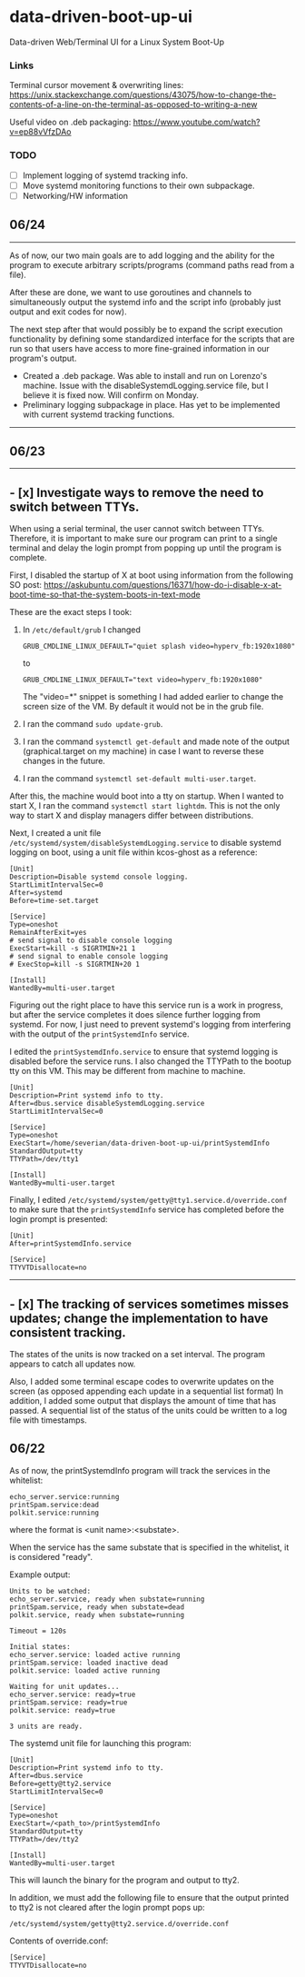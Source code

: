 # data-driven-boot-up-ui
Data-driven Web/Terminal UI for a Linux System Boot-Up

### Links
Terminal cursor movement & overwriting lines: https://unix.stackexchange.com/questions/43075/how-to-change-the-contents-of-a-line-on-the-terminal-as-opposed-to-writing-a-new

Useful video on .deb packaging: https://www.youtube.com/watch?v=ep88vVfzDAo

### TODO
- [ ] Implement logging of systemd tracking info.
- [ ] Move systemd monitoring functions to their own subpackage.
- [ ] Networking/HW information

## 06/24
___

As of now, our two main goals are to add logging and the ability for the program to execute arbitrary scripts/programs (command paths read from a file).

After these are done, we want to use goroutines and channels to simultaneously output the systemd info and the script info (probably just output and exit codes for now).

The next step after that would possibly be to expand the script execution functionality by defining some standardized interface for the scripts that are run so that users have access to more fine-grained information in our program's output.

- Created a .deb package. Was able to install and run on Lorenzo's machine. Issue with the disableSystemdLogging.service file, but I believe it is fixed now. Will confirm on Monday.
- Preliminary logging subpackage in place. Has yet to be implemented with current systemd tracking functions.
___
## 06/23

___
## - [x] Investigate ways to remove the need to switch between TTYs.

When using a serial terminal, the user cannot switch between TTYs.
Therefore, it is important to make sure our program can print to a single
terminal and delay the login prompt from popping up until the program is 
complete.

First, I disabled the startup of X at boot using information from the
following SO post: https://askubuntu.com/questions/16371/how-do-i-disable-x-at-boot-time-so-that-the-system-boots-in-text-mode

These are the exact steps I took:
1. In `/etc/default/grub` I changed 

    `GRUB_CMDLINE_LINUX_DEFAULT="quiet splash video=hyperv_fb:1920x1080"`

    to

    `GRUB_CMDLINE_LINUX_DEFAULT="text video=hyperv_fb:1920x1080"`

    The "video=*" snippet is something I had added earlier to change the screen size of the VM. By default it would not be in the grub file.

2. I ran the command `sudo update-grub`.
3. I ran the command `systemctl get-default` and made note of the output (graphical.target on my machine) in case I want to reverse these changes in the future.
4. I ran the command `systemctl set-default multi-user.target`.

After this, the machine would boot into a tty on startup. When I wanted to start X, I ran the command `systemctl start lightdm`. This is not the only
way to start X and display managers differ between distributions.

Next, I created a unit file `/etc/systemd/system/disableSystemdLogging.service` to disable systemd logging on boot, using a unit file within kcos-ghost as a reference: 
```
[Unit]
Description=Disable systemd console logging.
StartLimitIntervalSec=0
After=systemd
Before=time-set.target

[Service]
Type=oneshot
RemainAfterExit=yes
# send signal to disable console logging
ExecStart=kill -s SIGRTMIN+21 1
# send signal to enable console logging
# ExecStop=kill -s SIGRTMIN+20 1

[Install]
WantedBy=multi-user.target
```

Figuring out the right place to have this service run is a work in progress, but after the service completes it does silence further logging from systemd. For now, I just need to prevent systemd's logging from interfering with the output of the `printSystemdInfo` service.

I edited the `printSystemdInfo.service` to ensure that systemd logging is disabled before the service runs. I also changed the TTYPath to the bootup tty on this VM. This may be different from machine to machine.
```
[Unit]
Description=Print systemd info to tty.
After=dbus.service disableSystemdLogging.service
StartLimitIntervalSec=0

[Service]
Type=oneshot
ExecStart=/home/severian/data-driven-boot-up-ui/printSystemdInfo
StandardOutput=tty
TTYPath=/dev/tty1

[Install]
WantedBy=multi-user.target
```

Finally, I edited `/etc/systemd/system/getty@tty1.service.d/override.conf` to make sure that the `printSystemdInfo` service has completed before the login prompt is presented:
```
[Unit]
After=printSystemdInfo.service

[Service]
TTYVTDisallocate=no

```
___

## - [x] The tracking of services sometimes misses updates; change the implementation to have consistent tracking.

The states of the units is now tracked on a set interval. The program
appears to catch all updates now.

Also, I added some terminal escape codes to overwrite updates on the screen
(as opposed appending each update in a sequential list format) 
In addition, I added some output that displays the amount of time that has passed. A sequential list of the
status of the units could be written to a log file with timestamps.

## 06/22
As of now, the printSystemdInfo program will track the services in the whitelist:
```
echo_server.service:running
printSpam.service:dead
polkit.service:running
```
where the format is \<unit name\>:\<substate\>. 

When the service has the same substate that is
specified in the whitelist, it is considered "ready".

Example output:
```
Units to be watched:
echo_server.service, ready when substate=running
printSpam.service, ready when substate=dead
polkit.service, ready when substate=running

Timeout = 120s

Initial states:
echo_server.service: loaded active running
printSpam.service: loaded inactive dead
polkit.service: loaded active running

Waiting for unit updates...
echo_server.service: ready=true
printSpam.service: ready=true
polkit.service: ready=true

3 units are ready.
```

The systemd unit file for launching this program:
```
[Unit]
Description=Print systemd info to tty.
After=dbus.service
Before=getty@tty2.service
StartLimitIntervalSec=0

[Service]
Type=oneshot
ExecStart=/<path_to>/printSystemdInfo
StandardOutput=tty
TTYPath=/dev/tty2

[Install]
WantedBy=multi-user.target
```

This will launch the binary for the program and output to tty2.

In addition, we must add the following file to ensure that the output printed to tty2 
is not cleared after the login prompt pops up:

`/etc/systemd/system/getty@tty2.service.d/override.conf`

Contents of override.conf:
```
[Service]
TTYVTDisallocate=no
```

